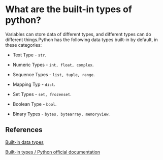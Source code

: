 # What are the built-in types of python?

Variables can store data of different types, and different types can do different things.Python has the following data types built-in by default, in these categories:

* Text Type - `str`.

* Numeric Types - `int, float, complex`.

* Sequence Types - `list, tuple, range`.

* Mapping Typ - `dict`.

* Set Types - `set, frozenset`.

* Boolean Type - `bool`.
  
* Binary Types - `bytes, bytearray, memoryview`.

## References

[Built-in data types](https://www.w3schools.com/python/gloss_python_built-in_data_types.asp)

[Built-in types / Python official documentation](https://docs.python.org/3/library/stdtypes.html)
